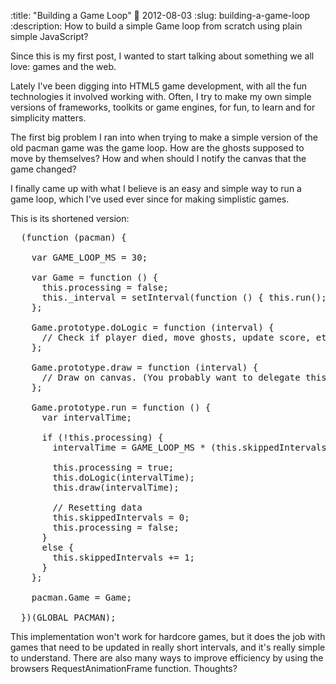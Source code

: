 :title: "Building a Game Loop"
:date: 2012-08-03
:slug: building-a-game-loop
:description: How to build a simple Game loop from scratch using plain simple JavaScript?


Since this is my first post, I wanted to start talking about something we all love: games and the web.

Lately I've been digging into HTML5 game development, with all the fun technologies it involved working with.
Often, I try to make my own simple versions of frameworks, toolkits or game engines, for fun, to learn and for simplicity matters.

The first big problem I ran into when trying to make a simple version of the old pacman game was the game loop.
How are the ghosts supposed to move by themselves? How and when should I notify the canvas that the game changed?

I finally came up with what I believe is an easy and simple way to run a game loop, which I've used ever since for making simplistic games.

This is its shortened version:

<pre class="sh_javascript">
  (function (pacman) {

    var GAME_LOOP_MS = 30;

    var Game = function () {
      this.processing = false;
      this._interval = setInterval(function () { this.run(); }.bind(this), GAME_LOOP_MS);
    };

    Game.prototype.doLogic = function (interval) {
      // Check if player died, move ghosts, update score, etc
    };

    Game.prototype.draw = function (interval) {
      // Draw on canvas. (You probably want to delegate this)
    };

    Game.prototype.run = function () {
      var intervalTime;

      if (!this.processing) {
        intervalTime = GAME_LOOP_MS * (this.skippedIntervals + 1);

        this.processing = true;
        this.doLogic(intervalTime);
        this.draw(intervalTime);

        // Resetting data
        this.skippedIntervals = 0;
        this.processing = false;
      }
      else {
        this.skippedIntervals += 1;
      }
    };

    pacman.Game = Game;

  })(GLOBAL_PACMAN);
</pre>

This implementation won't work for hardcore games, but it does the job with games that need to be updated in really short intervals, and it's really simple to understand.
There are also many ways to improve efficiency by using the browsers RequestAnimationFrame function.
Thoughts?
